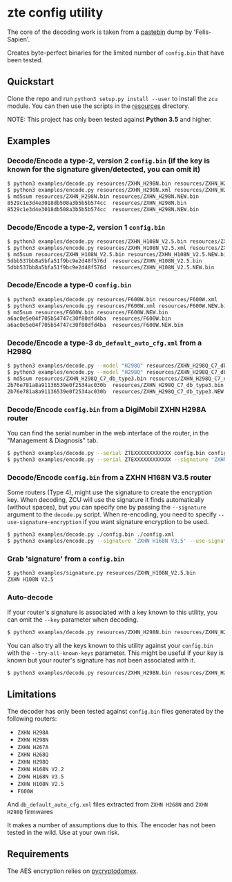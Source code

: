 # zte config utility

The core of the decoding work is taken from a [pastebin](https://pastebin.com/GGxbngtK) dump by 'Felis-Sapien'.

Creates byte-perfect binaries for the limited number of `config.bin` that have been tested.

## Quickstart

Clone the repo and run `python3 setup.py install --user` to install the `zcu` module.
You can then use the scripts in the [resources](./resources) directory.

NOTE: This project has only been tested against **Python 3.5** and higher.

## Examples

### Decode/Encode a type-2, version 2 `config.bin` (if the key is known for the signature given/detected, you can omit it)

```sh
$ python3 examples/decode.py resources/ZXHN_H298N.bin resources/ZXHN_H298N.xml --key 'Wj'
$ python3 examples/encode.py resources/ZXHN_H298N.xml resources/ZXHN_H298N.NEW.bin --key 'Wj' --signature 'ZXHN H298N'
$ md5sum resources/ZXHN_H298N.bin resources/ZXHN_H298N.NEW.bin
8529c1e3d4e3018db508a3b5b5b574cc  resources/ZXHN_H298N.bin
8529c1e3d4e3018db508a3b5b5b574cc  resources/ZXHN_H298N.NEW.bin
```

### Decode/Encode a type-2, version 1 `config.bin`

```sh
$ python3 examples/decode.py resources/ZXHN_H108N_V2.5.bin resources/ZXHN_H108N_V2.5.xml --key 'GrWM2Hz&LTvz&f^5'
$ python3 examples/encode.py resources/ZXHN_H108N_V2.5.xml resources/ZXHN_H108N_V2.5.NEW.bin --key 'GrWM2Hz&LTvz&f^5' --signature 'ZXHN H108N V2.5' --version 1
$ md5sum resources/ZXHN_H108N_V2.5.bin resources/ZXHN_H108N_V2.5.NEW.bin
5dbb537bb8a5bfa51f9bc9e2d48f576d  resources/ZXHN_H108N_V2.5.bin
5dbb537bb8a5bfa51f9bc9e2d48f576d  resources/ZXHN_H108N_V2.5.NEW.bin
```

### Decode/Encode a type-0 `config.bin`

```sh
$ python3 examples/decode.py resources/F600W.bin resources/F600W.xml
$ python3 examples/encode.py resources/F600W.xml resources/F600W.NEW.bin --signature F600W --payload-type 0
$ md5sum resources/F600W.bin resources/F600W.NEW.bin
a6ac0e5e04f705b54747c30f80dfd4ba  resources/F600W.bin
a6ac0e5e04f705b54747c30f80dfd4ba  resources/F600W.NEW.bin
```

### Decode/Encode a type-3 `db_default_auto_cfg.xml` from a H298Q

```sh
$ python3 examples/decode.py --model "H298Q" resources/ZXHN_H298Q_C7_db_type3.bin resources/ZXHN_H298Q_C7_db.xml
$ python3 examples/encode.py --model "H298Q" resources/ZXHN_H298Q_C7_db.xml resources/ZXHN_H298Q_C7_db_type3.NEW.bin
$ md5sum resources/ZXHN_H298Q_C7_db_type3.bin resources/ZXHN_H298Q_C7_db_type3.NEW.bin
2b76e781a8a91136539e0f2534ac030b  resources/ZXHN_H298Q_C7_db_type3.bin
2b76e781a8a91136539e0f2534ac030b  resources/ZXHN_H298Q_C7_db_type3.NEW.bin
```

### Decode/Encode `config.bin` from a DigiMobil ZXHN H298A router

You can find the serial number in the web interface of the router, in the "Management & Diagnosis" tab.

```sh
$ python3 examples/decode.py --serial ZTEXXXXXXXXXXXX config.bin config.xml
$ python3 examples/encode.py --serial ZTEXXXXXXXXXXXX --signature 'ZXHN H298A V1.0' config.xml config.bin
```

### Decode/Encode `config.bin` from a ZXHN H168N V3.5 router

Some routers (Type 4), might use the signature to create the encryption key.
When decoding, ZCU will use the signature it finds automatically (without spaces), but you can specify one by passing the `--signature` argument to the `decode.py` script.
When re-encoding, you need to specify `--use-signature-encryption` if you want signature encryption to be used.

```sh
$ python3 examples/decode.py ./config.bin ./config.xml
$ python3 examples/encode.py --signature 'ZXHN H168N V3.5' --use-signature-encryption config.xml config.bin
```

### Grab 'signature' from a `config.bin`

```sh
$ python3 examples/signature.py resources/ZXHN_H108N_V2.5.bin
ZXHN H108N V2.5
```

### Auto-decode

If your router's signature is associated with a key known to this utility, you can omit the `--key` parameter when decoding.

```sh
$ python3 examples/decode.py resources/ZXHN_H298N.bin resources/ZXHN_H298N.xml
```

You can also try all the keys known to this utility against your `config.bin` with the `--try-all-known-keys` parameter.
This might be useful if your key is known but your router's signature has not been associated with it.

```sh
$ python3 examples/decode.py resources/ZXHN_H298N.bin resources/ZXHN_H298N.xml --try-all-known-keys
```

## Limitations

The decoder has only been tested against `config.bin` files generated by the following routers:
 - `ZXHN H298A`
 - `ZXHN H298N`
 - `ZXHN H267A`
 - `ZXHN H268Q`
 - `ZXHN H298Q`
 - `ZXHN H168N V2.2`
 - `ZXHN H168N V3.5`
 - `ZXHN H108N V2.5`
 - `F600W`

And `db_default_auto_cfg.xml` files extracted from `ZXHN H268N` and `ZXHN H298Q` firmwares

It makes a number of assumptions due to this. The encoder has not been tested in the wild. Use at your own risk.

## Requirements

The AES encryption relies on [pycryptodomex](https://pypi.org/project/pycryptodomex/).
